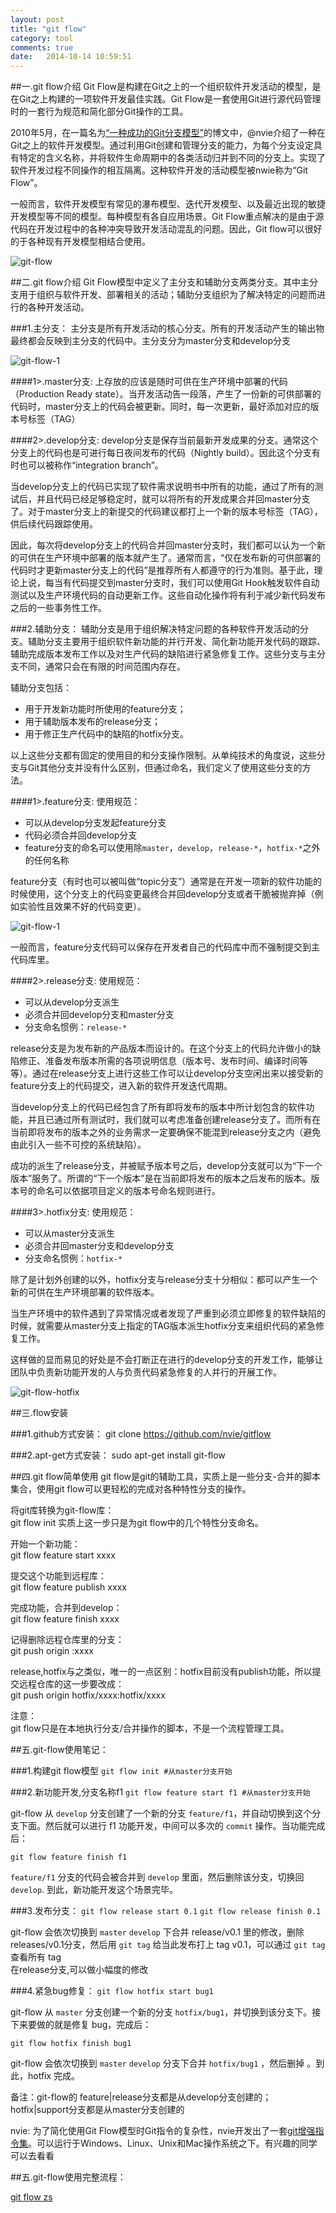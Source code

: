 ```yaml
---
layout: post
title: "git flow"
category: tool
comments: true
date:   2014-10-14 10:59:51
---
```


##一.git flow介绍
Git Flow是构建在Git之上的一个组织软件开发活动的模型，是在Git之上构建的一项软件开发最佳实践。Git Flow是一套使用Git进行源代码管理时的一套行为规范和简化部分Git操作的工具。

2010年5月，在一篇名为[“一种成功的Git分支模型”](http://nvie.com/posts/a-successful-git-branching-model/)的博文中，@nvie介绍了一种在Git之上的软件开发模型。通过利用Git创建和管理分支的能力，为每个分支设定具有特定的含义名称，并将软件生命周期中的各类活动归并到不同的分支上。实现了软件开发过程不同操作的相互隔离。这种软件开发的活动模型被nwie称为“Git Flow”。

一般而言，软件开发模型有常见的瀑布模型、迭代开发模型、以及最近出现的敏捷开发模型等不同的模型。每种模型有各自应用场景。Git Flow重点解决的是由于源代码在开发过程中的各种冲突导致开发活动混乱的问题。因此，Git flow可以很好的于各种现有开发模型相结合使用。

![git-flow](/assets/postImage/tool/git-flow-all.png "git-flow")


##二.git flow介绍
Git Flow模型中定义了主分支和辅助分支两类分支。其中主分支用于组织与软件开发、部署相关的活动；辅助分支组织为了解决特定的问题而进行的各种开发活动。

###1.主分支：
主分支是所有开发活动的核心分支。所有的开发活动产生的输出物最终都会反映到主分支的代码中。主分支分为master分支和develop分支

![git-flow-1](/assets/postImage/tool/git-flow-1.png "git-flow-1")

####1>.master分支:
上存放的应该是随时可供在生产环境中部署的代码（Production Ready state）。当开发活动告一段落，产生了一份新的可供部署的代码时，master分支上的代码会被更新。同时，每一次更新，最好添加对应的版本号标签（TAG）

####2>.develop分支:
develop分支是保存当前最新开发成果的分支。通常这个分支上的代码也是可进行每日夜间发布的代码（Nightly build）。因此这个分支有时也可以被称作“integration branch”。

当develop分支上的代码已实现了软件需求说明书中所有的功能，通过了所有的测试后，并且代码已经足够稳定时，就可以将所有的开发成果合并回master分支了。对于master分支上的新提交的代码建议都打上一个新的版本号标签（TAG），供后续代码跟踪使用。

因此，每次将develop分支上的代码合并回master分支时，我们都可以认为一个新的可供在生产环境中部署的版本就产生了。通常而言，“仅在发布新的可供部署的代码时才更新master分支上的代码”是推荐所有人都遵守的行为准则。基于此，理论上说，每当有代码提交到master分支时，我们可以使用<span class="impor">Git Hook</span>触发软件自动测试以及生产环境代码的自动更新工作。这些自动化操作将有利于减少新代码发布之后的一些事务性工作。

###2.辅助分支：
辅助分支是用于组织解决特定问题的各种软件开发活动的分支。辅助分支主要用于组织软件新功能的并行开发、简化新功能开发代码的跟踪、辅助完成版本发布工作以及对生产代码的缺陷进行紧急修复工作。这些分支与主分支不同，通常只会在有限的时间范围内存在。

辅助分支包括：

- 用于开发新功能时所使用的feature分支；
- 用于辅助版本发布的release分支；
- 用于修正生产代码中的缺陷的hotfix分支。

以上这些分支都有固定的使用目的和分支操作限制。从单纯技术的角度说，这些分支与Git其他分支并没有什么区别，但通过命名，我们定义了使用这些分支的方法。

####1>.feature分支:
使用规范：

- 可以从develop分支发起feature分支
- 代码必须合并回develop分支
- feature分支的命名可以使用除`master`，`develop`，`release-*`，`hotfix-*`之外的任何名称

feature分支（有时也可以被叫做“topic分支”）通常是在开发一项新的软件功能的时候使用，这个分支上的代码变更最终合并回develop分支或者干脆被抛弃掉（例如实验性且效果不好的代码变更）。

![git-flow-1](/assets/postImage/tool/git-flow-1.png "git-flow-1")

一般而言，feature分支代码可以保存在开发者自己的代码库中而不强制提交到主代码库里。

####2>.release分支:
使用规范：

- 可以从develop分支派生
- 必须合并回develop分支和master分支
- 分支命名惯例：`release-*`

release分支是为发布新的产品版本而设计的。在这个分支上的代码允许做小的缺陷修正、准备发布版本所需的各项说明信息（版本号、发布时间、编译时间等等）。通过在release分支上进行这些工作可以让develop分支空闲出来以接受新的feature分支上的代码提交，进入新的软件开发迭代周期。

当develop分支上的代码已经包含了所有即将发布的版本中所计划包含的软件功能，并且已通过所有测试时，我们就可以考虑准备创建release分支了。而所有在当前即将发布的版本之外的业务需求一定要确保不能混到release分支之内（避免由此引入一些不可控的系统缺陷）。

成功的派生了release分支，并被赋予版本号之后，develop分支就可以为“下一个版本”服务了。所谓的“下一个版本”是在当前即将发布的版本之后发布的版本。版本号的命名可以依据项目定义的版本号命名规则进行。

####3>.hotfix分支:
使用规范：

- 可以从master分支派生
- 必须合并回master分支和develop分支
- 分支命名惯例：`hotfix-*`

除了是计划外创建的以外，hotfix分支与release分支十分相似：都可以产生一个新的可供在生产环境部署的软件版本。

当生产环境中的软件遇到了异常情况或者发现了严重到必须立即修复的软件缺陷的时候，就需要从master分支上指定的TAG版本派生hotfix分支来组织代码的紧急修复工作。

这样做的显而易见的好处是不会打断正在进行的develop分支的开发工作，能够让团队中负责新功能开发的人与负责代码紧急修复的人并行的开展工作。

![git-flow-hotfix](/assets/postImage/tool/git-flow-hotfix.png "git-flow-hotfix")

##三.flow安装

###1.github方式安装：
git clone https://github.com/nvie/gitflow

###2.apt-get方式安装：
sudo apt-get install git-flow

##四.git flow简单使用
git flow是git的辅助工具，实质上是一些分支-合并的脚本集合，使用git flow可以更轻松的完成对各种特性分支的操作。

将git库转换为git-flow库：  
git flow init
实质上这一步只是为git flow中的几个特性分支命名。

开始一个新功能：  
git flow feature start xxxx

提交这个功能到远程库：  
git flow feature publish xxxx

完成功能，合并到develop：  
git flow feature finish xxxx

记得删除远程仓库里的分支：  
git push origin :xxxx

release,hotfix与之类似，唯一的一点区别：hotfix目前没有publish功能，所以提交远程仓库的这一步要改成：  
git push origin hotfix/xxxx:hotfix/xxxx

注意：  
git flow只是在本地执行分支/合并操作的脚本，不是一个流程管理工具。

##五.git-flow使用笔记：

###1.构建git flow模型
`git flow init #从master分支开始`

###2.新功能开发,分支名称f1
`git flow feature start f1 #从master分支开始`

git-flow 从 `develop` 分支创建了一个新的分支 `feature/f1`，并自动切换到这个分支下面。然后就可以进行 f1 功能开发，中间可以多次的 `commit` 操作。当功能完成后：  

`git flow feature finish f1`

`feature/f1` 分支的代码会被合并到 `develop` 里面，然后删除该分支，切换回 `develop`. 到此，新功能开发这个场景完毕。

###3.发布分支：
`git flow release start 0.1`
`git flow release finish 0.1`

git-flow 会依次切换到 `master` `develop` 下合并 release/v0.1 里的修改，删除releases/v0.1分支，然后用 `git tag` 给当此发布打上 tag v0.1，可以通过 `git tag` 查看所有 tag  
在release分支,可以做小幅度的修改

###4.紧急bug修复：
`git flow hotfix start bug1`

git-flow 从 `master` 分支创建一个新的分支 `hotfix/bug1`，并切换到该分支下。接下来要做的就是修复 bug，完成后：

`git flow hotfix finish bug1`

git-flow 会依次切换到 `master` `develop` 分支下合并 `hotfix/bug1` ，然后删掉 。到此，hotfix 完成。

备注：git-flow的 feature|release分支都是从develop分支创建的；hotfix|support分支都是从master分支创建的

nvie: 为了简化使用Git Flow模型时Git指令的复杂性，nvie开发出了一套[git增强指令集](https://github.com/nvie/gitflow)。可以运行于Windows、Linux、Unix和Mac操作系统之下。有兴趣的同学可以去看看

##五.git-flow使用完整流程：

[git flow zs](/tool/2014/10/15/git-flow使用完整流程)

